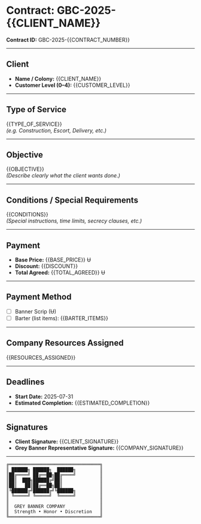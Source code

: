 # Contract: GBC-2025-{{CLIENT_NAME}}

**Contract ID:** GBC-2025-{{CONTRACT_NUMBER}}

---

## Client

- **Name / Colony:** {{CLIENT_NAME}}  
- **Customer Level (0–4):** {{CUSTOMER_LEVEL}}

---

## Type of Service
{{TYPE_OF_SERVICE}}  
*(e.g. Construction, Escort, Delivery, etc.)*

---

## Objective
{{OBJECTIVE}}  
*(Describe clearly what the client wants done.)*

---

## Conditions / Special Requirements
{{CONDITIONS}}  
*(Special instructions, time limits, secrecy clauses, etc.)*

---

## Payment

- **Base Price:** {{BASE_PRICE}} Ʉ  
- **Discount:** {{DISCOUNT}}  
- **Total Agreed:** {{TOTAL_AGREED}} Ʉ

---

## Payment Method

- [ ] Banner Scrip (Ʉ)  
- [ ] Barter (list items): {{BARTER_ITEMS}}

---

## Company Resources Assigned
{{RESOURCES_ASSIGNED}}

---

## Deadlines

- **Start Date:** 2025-07-31  
- **Estimated Completion:** {{ESTIMATED_COMPLETION}}

---

## Signatures

- **Client Signature:** {{CLIENT_SIGNATURE}}  
- **Grey Banner Representative Signature:** {{COMPANY_SIGNATURE}}

---

```
╔══════════════════════════════════╗
║ ██████╗ ██████╗  ██████╗         ║
║██╔════╝ ██╔══██╗██╔════╝         ║
║██║  ███╗██████╔╝██║              ║
║██║   ██║██╔══██╗██║              ║
║╚██████╔╝██████╔╝╚██████╗         ║
║ ╚═════╝ ╚═════╝  ╚═════╝         ║
║                                  ║
║  GREY BANNER COMPANY             ║
║  Strength • Honor • Discretion   ║
╚══════════════════════════════════╝
